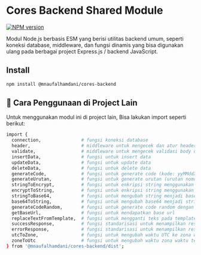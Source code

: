 # Cores Backend Shared Module
[![NPM version](https://badgen.net/npm/v/@mnaufalhamdani/cores-backend)](https://www.npmjs.com/package/@mnaufalhamdani/cores-backend)

Modul Node.js berbasis ESM yang berisi utilitas backend umum, seperti koneksi database, middleware, dan fungsi dinamis yang bisa digunakan ulang pada berbagai project Express.js / backend JavaScript.

## Install
```bash
npm install @mnaufalhamdani/cores-backend
```

## 🚀 Cara Penggunaan di Project Lain
Untuk menggunakan modul ini di project lain, Bisa lakukan import seperti berikut:
```bash
import {
  connection,               # fungsi koneksi database
  header,                   # middleware untuk mengecek dan atur header
  validate,                 # middleware untuk mengecek validasi body dan query
  insertData,               # fungsi untuk insert data
  updateData,               # fungsi untuk update data
  deleteData,               # fungsi untuk delete data
  generateCode,             # fungsi untuk generate code (kode: yyMMddXXX) - urutan 3 digit terakhir
  generateUrutan,           # fungsi untuk generate urutan (urutan nomor)
  stringToEncrypt,          # fungsi untuk enkripsi string menggunakan AES dengan kunci rahasia
  encryptToString,          # fungsi untuk enkripsi string menggunakan AES dengan kunci rahasia dan mengubah menjadi string
  stringToBase64,           # fungsi untuk mengubah string menjadi base64
  base64ToString,           # fungsi untuk mengubah base64 menjadi string
  generateCodeRandom,       # fungsi untuk generate code random dengan panjang tertentu sesuai parameter
  getBaseUrl,               # fungsi untuk mendapatkan base url
  replaceTextFromTemplate,  # fungsi untuk mengganti teks pada template (format: {{{key}}})
  successResponse,          # fungsi standarisasi untuk menampilkan response sukses
  errorResponse,            # fungsi standarisasi untuk menampilkan response error
  utcToZone,                # fungsi untuk mengubah waktu UTC ke zona waktu tertentu (misal: Asia/Jakarta)
  zoneToUtc                 # fungsi untuk mengubah waktu zona waktu tertentu (misal: Asia/Jakarta) ke UTC
} from '@mnaufalhamdani/cores-backend/dist';
```